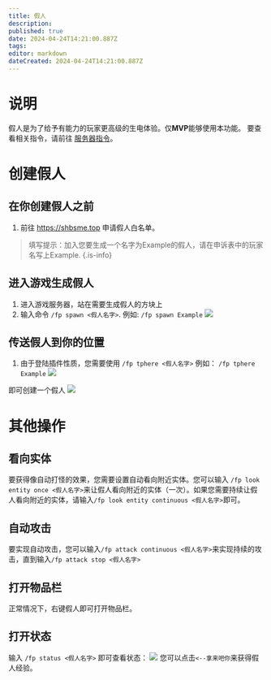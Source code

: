 ```yaml
---
title: 假人
description: 
published: true
date: 2024-04-24T14:21:00.887Z
tags: 
editor: markdown
dateCreated: 2024-04-24T14:21:00.887Z
---
```


# 说明
假人是为了给予有能力的玩家更高级的生电体验。仅**MVP**能够使用本功能。
要查看相关指令，请前往 [服务器指令](/command)。

# 创建假人
## 在你创建假人之前
1. 前往 https://shbsme.top 申请假人白名单。
> 填写提示：加入您要生成一个名字为Example的假人，请在申诉表中的玩家名写上Example.
{.is-info}
## 进入游戏生成假人
1. 进入游戏服务器，站在需要生成假人的方块上
2. 输入命令 `/fp spawn <假人名字>`. 例如: `/fp spawn Example`
![](http://photo.shbsme.top/i/2024/04/24/6629134be6dd3.png)

## 传送假人到你的位置
1. 由于登陆插件性质，您需要使用 `/fp tphere <假人名字>` 例如： `/fp tphere Example`
![](http://photo.shbsme.top/i/2024/04/24/662913b7011ae.png)

即可创建一个假人
![](http://photo.shbsme.top/i/2024/04/24/662913e769fde.png)

# 其他操作
## 看向实体
要获得像自动打怪的效果，您需要设置自动看向附近实体。您可以输入 `/fp look entity once <假人名字>`来让假人看向附近的实体（一次）。如果您需要持续让假人看向附近的实体，请输入`/fp look entity continuous <假人名字>`即可。
## 自动攻击
要实现自动攻击，您可以输入`/fp attack continuous <假人名字>`来实现持续的攻击，直到输入`/fp attack stop <假人名字>`
## 打开物品栏
正常情况下，右键假人即可打开物品栏。
## 打开状态
输入 `/fp status <假人名字>` 即可查看状态：
![](http://photo.shbsme.top/i/2024/04/24/662915272f2a2.png)
您可以点击`<--拿来吧你`来获得假人经验。